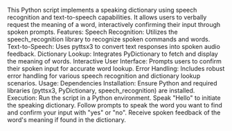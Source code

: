 
This Python script implements a speaking dictionary using speech recognition and text-to-speech capabilities. It allows users to verbally request the meaning of a word, interactively confirming their input through spoken prompts.
Features:
Speech Recognition: Utilizes the speech_recognition library to recognize spoken commands and words.
Text-to-Speech: Uses pyttsx3 to convert text responses into spoken audio feedback.
Dictionary Lookup: Integrates PyDictionary to fetch and display the meaning of words.
Interactive User Interface: Prompts users to confirm their spoken input for accurate word lookup.
Error Handling: Includes robust error handling for various speech recognition and dictionary lookup scenarios.
Usage:
Dependencies Installation:
Ensure Python and required libraries (pyttsx3, PyDictionary, speech_recognition) are installed.
Execution:
Run the script in a Python environment.
Speak "Hello" to initiate the speaking dictionary.
Follow prompts to speak the word you want to find and confirm your input with "yes" or "no".
Receive spoken feedback of the word's meaning if found in the dictionary.
